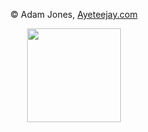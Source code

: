 <p align="center">
© Adam Jones, <a href="https://www.ayeteejay.com">Ayeteejay.com</a>
<p align="center">
<img src="https://www.ayeteejay.com/images/ayeteejay.svg" width="150">
</p>
